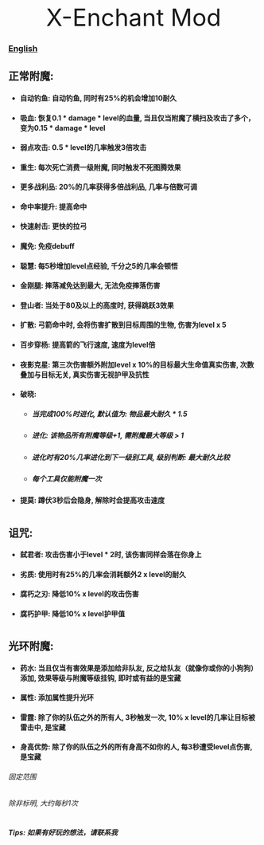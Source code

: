 <div style="text-align: center; font-size: xxx-large"> X-Enchant Mod </div>

### [English](README_EN_US.md)

## 正常附魔:

- #### 自动钓鱼: 自动钓鱼, 同时有25%的机会增加10耐久
- #### 吸血: 恢复0.1 * damage * level的血量, 当且仅当附魔了横扫及攻击了多个，变为0.15 * damage * level
- #### 弱点攻击: 0.5 * level的几率触发3倍攻击
- #### 重生: 每次死亡消费一级附魔, 同时触发不死图腾效果
- #### 更多战利品: 20%的几率获得多倍战利品, 几率与倍数可调
- #### 命中率提升: 提高命中
- #### 快速射击: 更快的拉弓
- #### 魔免: 免疫debuff
- #### 聪慧: 每5秒增加level点经验, 千分之5的几率会顿悟
- #### 金刚腿: 摔落减免达到最大, 无法免疫摔落伤害
- #### 登山者: 当处于80及以上的高度时, 获得跳跃3效果
- #### 扩散: 弓箭命中时, 会将伤害扩散到目标周围的生物, 伤害为level x 5
- #### 百步穿杨: 提高箭的飞行速度, 速度为level倍
- #### 夜影克星: 第三次伤害额外附加level x 10%的目标最大生命值真实伤害, 次数叠加与目标无关, 真实伤害无视护甲及抗性
- #### 破晓:
    - ##### 当完成100%时进化, 默认值为: 物品最大耐久 * 1.5
    - ##### 进化: 该物品所有附魔等级+1, 需附魔最大等级 > 1
    - ##### 进化时有20%几率进化到下一级别工具, 级别判断: 最大耐久比较
    - ##### 每个工具仅能附魔一次
- #### 提莫: 蹲伏3秒后会隐身, 解除时会提高攻击速度

#

## 诅咒:

- #### 弑君者: 攻击伤害小于level * 2时, 该伤害同样会落在你身上
- #### 劣质: 使用时有25%的几率会消耗额外2 x level的耐久
- #### 腐朽之刃: 降低10% x level的攻击伤害
- #### 腐朽护甲: 降低10% x level护甲值

#

## 光环附魔:

- #### 药水: 当且仅当有害效果是添加给非队友, 反之给队友（就像你或你的小狗狗）添加, 效果等级与附魔等级挂钩, 即时或有益的是宝藏
- #### 属性: 添加属性提升光环
- #### 雷霆: 除了你的队伍之外的所有人, 3秒触发一次, 10% x level的几率让目标被雷击中, 是宝藏
- #### 身高优势: 除了你的队伍之外的所有身高不如你的人, 每3秒遭受level点伤害, 是宝藏

###### 固定范围

###### 除非标明, 大约每秒1次

#

##### Tips: 如果有好玩的想法，请联系我
